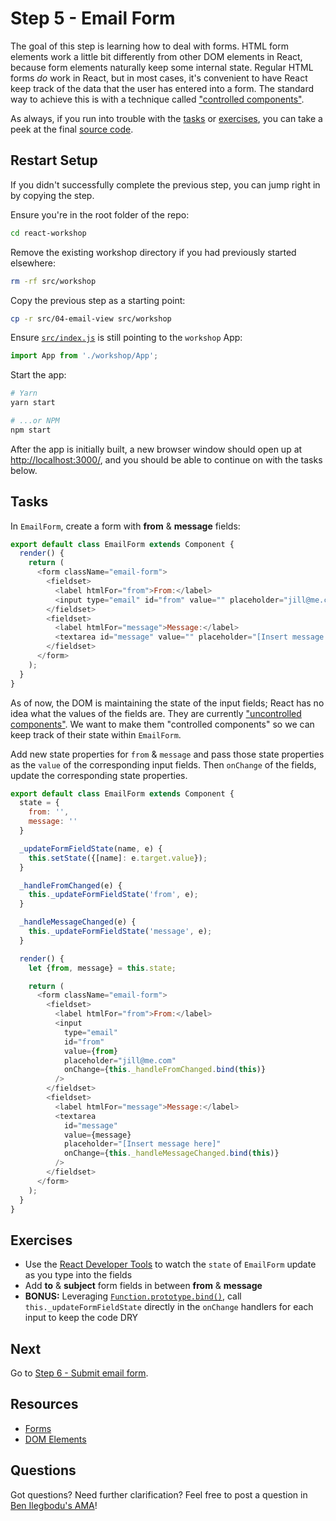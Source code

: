 # Step 5 - Email Form

The goal of this step is learning how to deal with forms. HTML form elements work a little bit differently from other DOM elements in React, because form elements naturally keep some internal state. Regular HTML forms _do_ work in React, but in most cases, it's convenient to have React keep track of the data that the user has entered into a form. The standard way to achieve this is with a technique called ["controlled components"](https://facebook.github.io/react/docs/forms.html#controlled-components).

As always, if you run into trouble with the [tasks](#tasks) or [exercises](#exercises), you can take a peek at the final [source code](./).

## Restart Setup

If you didn't successfully complete the previous step, you can jump right in by copying the step.

Ensure you're in the root folder of the repo:

```sh
cd react-workshop
```

Remove the existing workshop directory if you had previously started elsewhere:

```sh
rm -rf src/workshop
```

Copy the previous step as a starting point:

```sh
cp -r src/04-email-view src/workshop
```

Ensure [`src/index.js`](../index.js) is still pointing to the `workshop` App:

```js
import App from './workshop/App';
```

Start the app:

```sh
# Yarn
yarn start

# ...or NPM
npm start
```

After the app is initially built, a new browser window should open up at [http://localhost:3000/](http://localhost:3000/), and you should be able to continue on with the tasks below.

## Tasks

In `EmailForm`, create a form with **from** & **message** fields:

```js
export default class EmailForm extends Component {
  render() {
    return (
      <form className="email-form">
        <fieldset>
          <label htmlFor="from">From:</label>
          <input type="email" id="from" value="" placeholder="jill@me.com" />
        </fieldset>
        <fieldset>
          <label htmlFor="message">Message:</label>
          <textarea id="message" value="" placeholder="[Insert message here]" />
        </fieldset>
      </form>
    );
  }
}
```

As of now, the DOM is maintaining the state of the input fields; React has no idea what the values of the fields are. They are currently ["uncontrolled components"](https://reactjs.org/docs/uncontrolled-components.html). We want to make them "controlled components" so we can keep track of their state within `EmailForm`.

Add new state properties for `from` & `message` and pass those state properties as the `value` of the corresponding input fields. Then `onChange` of the fields, update the corresponding state properties.

```js
export default class EmailForm extends Component {
  state = {
    from: '',
    message: ''
  }

  _updateFormFieldState(name, e) {
    this.setState({[name]: e.target.value});
  }

  _handleFromChanged(e) {
    this._updateFormFieldState('from', e);
  }

  _handleMessageChanged(e) {
    this._updateFormFieldState('message', e);
  }

  render() {
    let {from, message} = this.state;

    return (
      <form className="email-form">
        <fieldset>
          <label htmlFor="from">From:</label>
          <input
            type="email"
            id="from"
            value={from}
            placeholder="jill@me.com"
            onChange={this._handleFromChanged.bind(this)}
          />
        </fieldset>
        <fieldset>
          <label htmlFor="message">Message:</label>
          <textarea
            id="message"
            value={message}
            placeholder="[Insert message here]"
            onChange={this._handleMessageChanged.bind(this)}
          />
        </fieldset>
      </form>
    );
  }
}
```


## Exercises

- Use the [React Developer Tools](https://github.com/facebook/react-devtools#installation) to watch the `state` of `EmailForm` update as you type into the fields
- Add **to** & **subject** form fields in between **from** & **message**
- **BONUS:** Leveraging [`Function.prototype.bind()`](https://developer.mozilla.org/en-US/docs/Web/JavaScript/Reference/Global_Objects/Function/bind), call `this._updateFormFieldState` directly in the `onChange` handlers for each input to keep the code DRY

## Next

Go to [Step 6 - Submit email form](../06-submit-email-form/).

## Resources

- [Forms](https://facebook.github.io/react/docs/forms.html)
- [DOM Elements](https://facebook.github.io/react/docs/dom-elements.html)

## Questions

Got questions? Need further clarification? Feel free to post a question in [Ben Ilegbodu's AMA](http://www.benmvp.com/ama/)!
